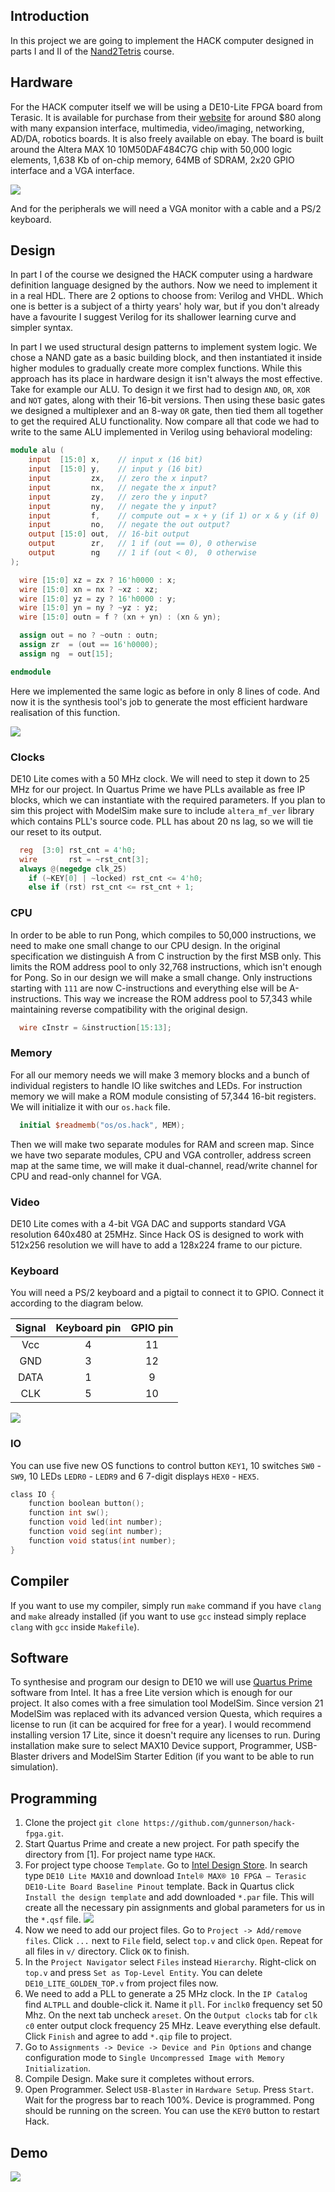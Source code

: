 ## Introduction
In this project we are going to implement the HACK computer designed in parts I and II of the [Nand2Tetris](https://www.nand2tetris.org/) course.

## Hardware
For the HACK computer itself we will be using a DE10-Lite FPGA board from Terasic. It is available for purchase from their [website](https://www.terasic.com.tw/cgi-bin/page/archive.pl?Language=English&CategoryNo=234&No=1021#contents) for around $80 along with many expansion interface, multimedia, video/imaging, networking, AD/DA, robotics boards. It is also freely available on ebay. The board is built around the Altera MAX 10 10M50DAF484C7G chip with 50,000 logic elements, 1,638 Kb of on-chip memory, 64MB of SDRAM, 2x20 GPIO interface and a VGA interface.

![](resources/DE10-Lite_45.jpg)

And for the peripherals we will need a VGA monitor with a cable and a PS/2 keyboard.

## Design

In part I of the course we designed the HACK computer using a hardware definition language designed by the authors. Now we need to implement it in a real HDL. There are 2 options to choose from: Verilog and VHDL. Which one is better is a subject of a thirty years' holy war, but if you don't already have a favourite I suggest Verilog for its shallower learning curve and simpler syntax. 

In part I we used structural design patterns to implement system logic. We chose a NAND gate as a basic building block, and then instantiated it inside higher modules to gradually create more complex functions. While this approach has its place in hardware design it isn't always the most effective. Take for example our ALU. To design it we first had to design `AND`, `OR`, `XOR` and `NOT` gates, along with their 16-bit versions. Then using these basic gates we designed a multiplexer and an 8-way `OR` gate, then tied them all together to get the required ALU functionality. Now compare all that code we had to write to the same ALU implemented in Verilog using behavioral modeling:

~~~verilog
module alu (
    input  [15:0] x,    // input x (16 bit)
    input  [15:0] y,    // input y (16 bit)
    input         zx,   // zero the x input?
    input         nx,   // negate the x input?
    input         zy,   // zero the y input?
    input         ny,   // negate the y input?
    input         f,    // compute out = x + y (if 1) or x & y (if 0)
    input         no,   // negate the out output?
    output [15:0] out,  // 16-bit output
    output        zr,   // 1 if (out == 0), 0 otherwise
    output        ng    // 1 if (out < 0),  0 otherwise
);

  wire [15:0] xz = zx ? 16'h0000 : x;
  wire [15:0] xn = nx ? ~xz : xz;
  wire [15:0] yz = zy ? 16'h0000 : y;
  wire [15:0] yn = ny ? ~yz : yz;
  wire [15:0] outn = f ? (xn + yn) : (xn & yn);

  assign out = no ? ~outn : outn;
  assign zr  = (out == 16'h0000);
  assign ng  = out[15];

endmodule
~~~

Here we implemented the same logic as before in only 8 lines of code. And now it is the synthesis tool's job to generate the most efficient hardware realisation of this function.

![](resources/alu.png)

### Clocks

DE10 Lite comes with a 50 MHz clock. We will need to step it down to 25 MHz for our project. In Quartus Prime we have PLLs available as free IP blocks, which we can instantiate with the required parameters. If you plan to sim this project with ModelSim make sure to include `altera_mf_ver` library which contains PLL's source code. PLL has about 20 ns lag, so we will tie our reset to its output.

~~~verilog
  reg  [3:0] rst_cnt = 4'h0;
  wire       rst = ~rst_cnt[3];
  always @(negedge clk_25)
    if (~KEY[0] | ~locked) rst_cnt <= 4'h0;
    else if (rst) rst_cnt <= rst_cnt + 1;
~~~

### CPU

In order to be able to run Pong, which compiles to 50,000 instructions, we need to make one small change to our CPU design. In the original specification we distinguish A from C instruction by the first MSB only. This limits the ROM address pool to only 32,768 instructions, which isn't enough for Pong. So in our design we will make a small change. Only instructions starting with `111` are now C-instructions and everything else will be A-instructions. This way we increase the ROM address pool to 57,343 while maintaining reverse compatibility with the original design.

~~~verilog
  wire cInstr = &instruction[15:13];
~~~


### Memory

For all our memory needs we will make 3 memory blocks and a bunch of individual registers to handle IO like switches and LEDs. For instruction memory we will make a ROM module consisting of 57,344 16-bit registers. We will initialize it with our `os.hack` file.

~~~verilog
  initial $readmemb("os/os.hack", MEM);
~~~

Then we will make two separate modules for RAM and screen map. Since we have two separate modules, CPU and VGA controller, address screen map at the same time, we will make it dual-channel, read/write channel for CPU and read-only channel for VGA. 

### Video

DE10 Lite comes with a 4-bit VGA DAC and supports standard VGA resolution 640x480 at 25MHz. Since Hack OS is designed to work with 512x256 resolution we will have to add a 128x224 frame to our picture.

### Keyboard

You will need a PS/2 keyboard and a pigtail to connect it to GPIO. Connect it according to the diagram below.

| Signal | Keyboard pin | GPIO pin |
| :----: | :----------: | :------: |
| Vcc | 4 | 11 |
| GND | 3 | 12 |
| DATA | 1 | 9 |
| CLK | 5 | 10 |

![](resources/kbd.png)

### IO

You can use five new OS functions to control button `KEY1`, 10 switches `SW0` - `SW9`, 10 LEDs `LEDR0` - `LEDR9` and 6 7-digit displays `HEX0` - `HEX5`.

~~~c
class IO {
    function boolean button();
    function int sw();
    function void led(int number);
    function void seg(int number);
    function void status(int number);
}
~~~

## Compiler

If you want to use my compiler, simply run `make` command if you have `clang` and `make` already installed (if you want to use `gcc` instead simply replace `clang` with `gcc` inside `Makefile`). 

## Software

To synthesise and program our design to DE10 we will use [Quartus Prime](https://www.intel.com/content/www/us/en/collections/products/fpga/software/downloads.html) software from Intel. It has a free Lite version which is enough for our project. It also comes with a free simulation tool ModelSim. Since version 21 ModelSim was replaced with its advanced version Questa, which requires a license to run (it can be acquired for free for a year). I would recommend installing version 17 Lite, since it doesn't require any licenses to run. During installation make sure to select MAX10 Device support, Programmer, USB-Blaster drivers and ModelSim Starter Edition (if you want to be able to run simulation).

## Programming

1. Clone the project `git clone https://github.com/gunnerson/hack-fpga.git`.
2. Start Quartus Prime and create a new project. For path specify the directory from [1]. For project name type `HACK`.
3. For project type choose `Template`. Go to [Intel Design Store](https://www.intel.com/content/www/us/en/support/programmable/support-resources/design-examples/design-store.html). In search type `DE10 Lite MAX10` and download `Intel® MAX® 10 FPGA – Terasic DE10-Lite Board Baseline Pinout` template. Back in Quartus click `Install the design template` and add downloaded `*.par` file. This will create all the necessary pin assignments and global parameters for us in the `*.qsf` file.
![](resources/pinout.png)
4. Now we need to add our project files. Go to `Project -> Add/remove files`. Click `...` next to `File` field, select `top.v` and click `Open`. Repeat for all files in `v/` directory. Click `OK` to finish. 
5. In the `Project Navigator` select `Files` instead `Hierarchy`. Right-click on `top.v` and press `Set as Top-Level Entity`. You can delete `DE10_LITE_GOLDEN_TOP.v` from project files now.
6. We need to add a PLL to generate a 25 MHz clock. In the `IP Catalog` find `ALTPLL` and double-click it. Name it `pll`. For `inclk0` frequency set 50 Mhz. On the next tab uncheck `areset`. On the `Output clocks` tab for `clk c0` enter output clock frequency 25 MHz. Leave everything else default. Click `Finish` and agree to add `*.qip` file to project.
7. Go to `Assignments -> Device -> Device and Pin Options` and change configuration mode to `Single Uncompressed Image with Memory Initialization`.
8. Compile Design. Make sure it completes without errors. 
9. Open Programmer. Select `USB-Blaster` in `Hardware Setup`. Press `Start`. Wait for the progress bar to reach 100%. Device is programmed. Pong should be running on the screen. You can use the `KEY0` button to restart Hack.

## Demo

[![](https://img.youtube.com/vi/kqnArCZWkf4/0.jpg)](https://www.youtube.com/watch?v=kqnArCZWkf4)
